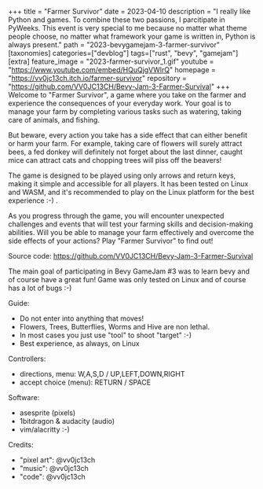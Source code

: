 +++
title = "Farmer Survivor"
date = 2023-04-10
description = "I really like Python and games. To combine these two passions, I parcitipate in PyWeeks. This event is very special to me because no matter what theme people choose, no matter what framework your game is written in, Python is always present."
path = "2023-bevygamejam-3-farmer-survivor"
[taxonomies]
categories=["devblog"]
tags=["rust", "bevy", "gamejam"]
[extra]
feature_image = "2023-farmer-survivor_1.gif"
youtube = "https://www.youtube.com/embed/HQuQjgVWlrQ"
homepage = "https://vv0jc13ch.itch.io/farmer-survivor"
repository = "https://github.com/VV0JC13CH/Bevy-Jam-3-Farmer-Survival"
+++
Welcome to "Farmer Survivor", a game where you take on the farmer and experience the consequences of your everyday work. Your goal is to manage your farm by completing various tasks such as watering, taking care of animals, and fishing.

But beware, every action you take has a side effect that can either benefit or harm your farm. For example, taking care of flowers will surely attract bees, a fed donkey will definitely not forget about the last dinner, caught mice can attract cats and chopping trees will piss off the beavers!

The game is designed to be played using only arrows and return keys, making it simple and accessible for all players. It has been tested on Linux and WASM, and it's recommended to play on the Linux platform for the best experience :-) .

As you progress through the game, you will encounter unexpected challenges and events that will test your farming skills and decision-making abilities. Will you be able to manage your farm effectively and overcome the side effects of your actions? Play "Farmer Survivor" to find out!

Source code: https://github.com/VV0JC13CH/Bevy-Jam-3-Farmer-Survival

The main goal of participating in Bevy GameJam #3 was to learn bevy and of course have a great fun! Game was only tested on Linux and of course has a lot of bugs :-)

Guide:
- Do not enter into anything that moves!
- Flowers, Trees, Butterflies, Worms and Hive are non lethal.
- In most cases you just use "tool" to shoot "target" :-)
- Best experience, as always, on Linux

Controllers:
- directions, menu: W,A,S,D / UP,LEFT,DOWN,RIGHT
- accept choice (menu): RETURN / SPACE

Software:
- asesprite (pixels)
- 1bitdragon & audacity (audio)
- vim/alacritty :-) 

Credits:
- "pixel art": @vv0jc13ch
- "music": @vv0jc13ch
- "code": @vv0jc13ch
